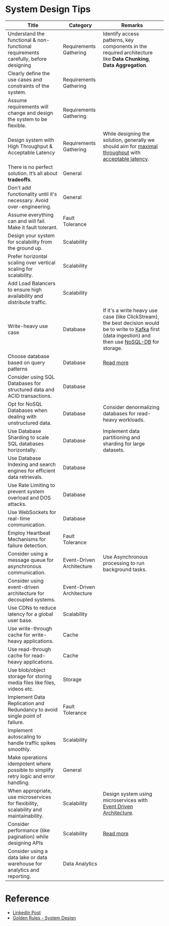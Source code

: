 # System Design Tips

| Title                                                                                 | Category                  | Remarks                                                                                                                                                                                                                   |
|---------------------------------------------------------------------------------------|---------------------------|---------------------------------------------------------------------------------------------------------------------------------------------------------------------------------------------------------------------------|
| Understand the functional & non-functional requirements carefully, before designing   | Requirements Gathering    | Identify access patterns, key components in the required architecture like **Data Chunking**, **Data Aggregation**.                                                                                                       |
| Clearly define the use cases and constraints of the system.                           | Requirements Gathering    |                                                                                                                                                                                                                           |
| Assume requirements will change and design the system to be flexible.                 | Requirements Gathering    |                                                                                                                                                                                                                           |
| Design system with High Throughput & Acceptable Latency                               | Requirements Gathering    | While designing the solution, generally we should aim for [maximal throughput](7_Scalability/Throughput.md) with [acceptable latency](7_Scalability/Latency.md).                                                          |
| There is no perfect solution. It’s all about **tradeoffs**.                           | General                   |                                                                                                                                                                                                                           |
| Don't add functionality until it's necessary. Avoid over-engineering.                 | General                   |                                                                                                                                                                                                                           |
| Assume everything can and will fail. Make it fault tolerant.                          | Fault Tolerance           |                                                                                                                                                                                                                           |
| Design your system for scalability from the ground up.                                | Scalability               |                                                                                                                                                                                                                           |
| Prefer horizontal scaling over vertical scaling for scalability.                      | Scalability               |                                                                                                                                                                                                                           |
| Add Load Balancers to ensure high availability and distribute traffic.                | Scalability               |                                                                                                                                                                                                                           |
| Write-heavy use case                                                                  | Database                  | If it's a write heavy use case (like ClickStream), the best decision would be to write to [Kafka](4_MessageBrokersEDA/Kafka/Readme.md) first (data ingestion) and then use [NoSQL-DB](3_Databases/Readme.md) for storage. |
| Choose database based on query patterns                                               | Database                  | [Read more](3_Databases/Readme.md)                                                                                                                                                                                        |
| Consider using SQL Databases for structured data and ACID transactions.               | Database                  |                                                                                                                                                                                                                           |
| Opt for NoSQL Databases when dealing with unstructured data.                          | Database                  | Consider denormalizing databases for read-heavy workloads.                                                                                                                                                                |
| Use Database Sharding to scale SQL databases horizontally.                            | Database                  | Implement data partitioning and sharding for large datasets.                                                                                                                                                              |
| Use Database Indexing and search engines for efficient data retrievals.               | Database                  |                                                                                                                                                                                                                           |
| Use Rate Limiting to prevent system overload and DOS attacks.                         | Database                  |                                                                                                                                                                                                                           |
| Use WebSockets for real-time communication.                                           | Database                  |                                                                                                                                                                                                                           |
| Employ Heartbeat Mechanisms for failure detection.                                    | Fault Tolerance           |                                                                                                                                                                                                                           |
| Consider using a message queue for asynchronous communication.                        | Event-Driven Architecture | Use Asynchronous processing to run background tasks.                                                                                                                                                                      |
| Consider using event-driven architecture for decoupled systems.                       | Event-Driven Architecture |                                                                                                                                                                                                                           |
| Use CDNs to reduce latency for a global user base.                                    | Scalability               |                                                                                                                                                                                                                           |
| Use write-through cache for write-heavy applications.                                 | Cache                     |                                                                                                                                                                                                                           |
| Use read-through cache for read-heavy applications.                                   | Cache                     |                                                                                                                                                                                                                           |
| Use blob/object storage for storing media files like files, videos etc.               | Storage                   |                                                                                                                                                                                                                           |
| Implement Data Replication and Redundancy to avoid single point of failure.           | Fault Tolerance           |                                                                                                                                                                                                                           |
| Implement autoscaling to handle traffic spikes smoothly.                              | Scalability               |                                                                                                                                                                                                                           |
| Make operations idempotent where possible to simplify retry logic and error handling. | General                   |                                                                                                                                                                                                                           |
| When appropriate, use microservices for flexibility, scalability and maintainability. | Scalability               | Design system using microservices with [Event Driven Architecture](4_MessageBrokersEDA/EventDrivenArchitecture/Readme.md).                                                                                                |
| Consider performance (like pagination) while designing APIs                           | Scalability               | [Read more](7_Scalability/PerformanceTuning.md)                                                                                                                                                                           |
| Consider using a data lake or data warehouse for analytics and reporting.             | Data Analytics            |                                                                                                                                                                                                                           |

# Reference
- [LinkedIn Post](https://www.linkedin.com/feed/update/urn:li:activity:7173546625691234305?updateEntityUrn=urn%3Ali%3Afs_updateV2%3A%28urn%3Ali%3Aactivity%3A7173546625691234305%2CFEED_DETAIL%2CEMPTY%2CDEFAULT%2Cfalse%29)
- [Golden Rules - System Design](https://leetcode.com/discuss/post/3616948/golden-rules-to-answer-in-a-system-desig-i41b/)